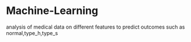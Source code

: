 # Machine-Learning
analysis of medical data on different features to predict outcomes such as normal,type_h,type_s
